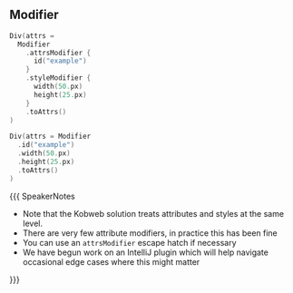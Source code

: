 ## Modifier

```kotlin 2-10 <kobweb> [code-escape-hatch]
Div(attrs = 
  Modifier
    .attrsModifier {
      id("example")
    }
    .styleModifier {
      width(50.px)
      height(25.px)
    }
    .toAttrs()
)
```

```kotlin 0|2-4 <kobweb> [code-final]
Div(attrs = Modifier
  .id("example")
  .width(50.px)
  .height(25.px)
  .toAttrs()
)
```

{{{ SpeakerNotes

* Note that the Kobweb solution treats attributes and styles at the same level.
* There are very few attribute modifiers, in practice this has been fine
* You can use an `attrsModifier` escape hatch if necessary
* We have begun work on an IntelliJ plugin which will help navigate occasional edge cases where this might matter

}}}
